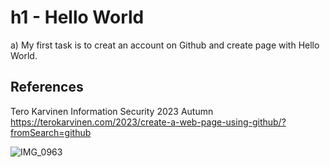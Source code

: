 # h1 - Hello World

a) My first task is to creat an account on Github and create page with Hello World.

## References

Tero Karvinen Information Security 2023 Autumn https://terokarvinen.com/2023/create-a-web-page-using-github/?fromSearch=github

![IMG_0963](https://github.com/bga651/Information-Security/assets/114089466/5aec31ba-485b-4f83-8c72-3fc9bae2ce61)

